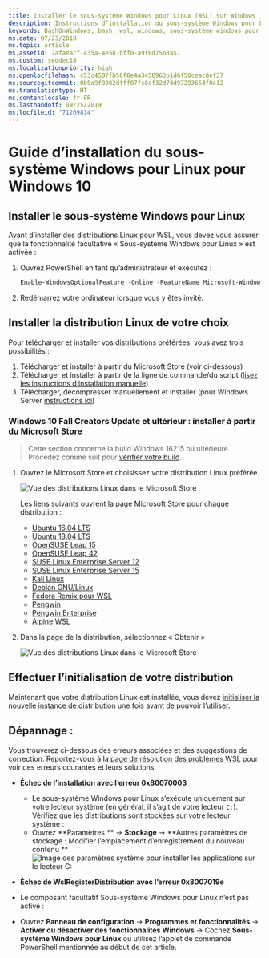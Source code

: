 ```yaml
---
title: Installer le sous-système Windows pour Linux (WSL) sur Windows 10
description: Instructions d’installation du sous-système Windows pour Linux sur Windows 10.
keywords: BashOnWindows, bash, wsl, windows, sous-système windows pour linux, sous-système windows, ubuntu, debian, suse, windows 10, installation
ms.date: 07/23/2018
ms.topic: article
ms.assetid: 7afaeacf-435a-4e58-bff0-a9f0d75b8a51
ms.custom: seodec18
ms.localizationpriority: high
ms.openlocfilehash: c53c4507fb56f8e4a3456963b1d6f50ceac8ef37
ms.sourcegitcommit: 0b5a9f8982dfff07fc8df32d74d97293654f8e12
ms.translationtype: HT
ms.contentlocale: fr-FR
ms.lasthandoff: 09/25/2019
ms.locfileid: "71269814"
---
```

# <a name="windows-subsystem-for-linux-installation-guide-for-windows-10"></a>Guide d’installation du sous-système Windows pour Linux pour Windows 10

## <a name="install-the-windows-subsystem-for-linux"></a>Installer le sous-système Windows pour Linux

Avant d’installer des distributions Linux pour WSL, vous devez vous assurer que la fonctionnalité facultative « Sous-système Windows pour Linux » est activée :

1. Ouvrez PowerShell en tant qu’administrateur et exécutez :
    ```powershell
    Enable-WindowsOptionalFeature -Online -FeatureName Microsoft-Windows-Subsystem-Linux
    ```

2. Redémarrez votre ordinateur lorsque vous y êtes invité.

## <a name="install-your-linux-distribution-of-choice"></a>Installer la distribution Linux de votre choix
Pour télécharger et installer vos distributions préférées, vous avez trois possibilités :
1. Télécharger et installer à partir du Microsoft Store (voir ci-dessous)
1. Télécharger et installer à partir de la ligne de commande/du script ([lisez les instructions d’installation manuelle](install-manual.md))
1. Télécharger, décompresser manuellement et installer (pour Windows Server [instructions ici](install-on-server.md))

### <a name="windows-10-fall-creators-update-and-later-install-from-the-microsoft-store"></a>Windows 10 Fall Creators Update et ultérieur : installer à partir du Microsoft Store

> Cette section concerne la build Windows 16215 ou ultérieure.  Procédez comme suit pour [vérifier votre build](troubleshooting.md#check-your-build-number). 

1. Ouvrez le Microsoft Store et choisissez votre distribution Linux préférée.

    ![Vue des distributions Linux dans le Microsoft Store](media/store.png)

    Les liens suivants ouvrent la page Microsoft Store pour chaque distribution :

    * [Ubuntu 16.04 LTS](https://www.microsoft.com/store/apps/9pjn388hp8c9)
    * [Ubuntu 18.04 LTS](https://www.microsoft.com/store/apps/9N9TNGVNDL3Q)
    * [OpenSUSE Leap 15](https://www.microsoft.com/store/apps/9n1tb6fpvj8c)
    * [OpenSUSE Leap 42](https://www.microsoft.com/store/apps/9njvjts82tjx)
    * [SUSE Linux Enterprise Server 12](https://www.microsoft.com/store/apps/9p32mwbh6cns)
    * [SUSE Linux Enterprise Server 15](https://www.microsoft.com/store/apps/9pmw35d7fnlx)
    * [Kali Linux](https://www.microsoft.com/store/apps/9PKR34TNCV07)
    * [Debian GNU/Linux](https://www.microsoft.com/store/apps/9MSVKQC78PK6)
    * [Fedora Remix pour WSL](https://www.microsoft.com/store/apps/9n6gdm4k2hnc)
    * [Pengwin](https://www.microsoft.com/store/apps/9NV1GV1PXZ6P)
    * [Pengwin Enterprise](https://www.microsoft.com/store/apps/9N8LP0X93VCP)
    * [Alpine WSL](https://www.microsoft.com/store/apps/9p804crf0395)

1. Dans la page de la distribution, sélectionnez « Obtenir »

    ![Vue des distributions Linux dans le Microsoft Store](media/UbuntuStore.png)

## <a name="complete-initialization-of-your-distro"></a>Effectuer l’initialisation de votre distribution
Maintenant que votre distribution Linux est installée, vous devez [initialiser la nouvelle instance de distribution](initialize-distro.md) une fois avant de pouvoir l’utiliser.

## <a name="troubleshooting"></a>Dépannage : 

Vous trouverez ci-dessous des erreurs associées et des suggestions de correction. Reportez-vous à la [page de résolution des problèmes WSL](troubleshooting.md) pour voir des erreurs courantes et leurs solutions.

* **Échec de l’installation avec l’erreur 0x80070003**
    * Le sous-système Windows pour Linux s’exécute uniquement sur votre lecteur système (en général, il s’agit de votre lecteur `C:`). Vérifiez que les distributions sont stockées sur votre lecteur système :  
    * Ouvrez **Paramètres ** -> **Stockage** -> **Autres paramètres de stockage : Modifier l’emplacement d’enregistrement du nouveau contenu **
    ![Image des paramètres système pour installer les applications sur le lecteur C:](media/AppStorage.png)
    
    
 * **Échec de WslRegisterDistribution avec l’erreur 0x8007019e**   
  * Le composant facultatif Sous-système Windows pour Linux n’est pas activé : 
   * Ouvrez **Panneau de configuration** -> **Programmes et fonctionnalités** -> **Activer ou désactiver des fonctionnalités Windows** -> Cochez **Sous-système Windows pour Linux** ou utilisez l’applet de commande PowerShell mentionnée au début de cet article.
